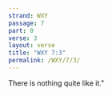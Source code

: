 ```yaml
---
strand: WXY
passage: 7
part: 0
verse: 3
layout: verse
title: "WXY 7:3"
permalink: /WXY/7/3/
---
```

There is nothing quite like it."
